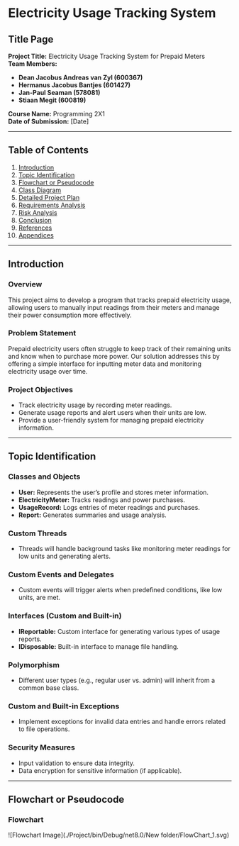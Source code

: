 # Electricity Usage Tracking System

## Title Page
**Project Title:** Electricity Usage Tracking System for Prepaid Meters  
**Team Members:** 
- **Dean Jacobus Andreas van Zyl (600367)**
- **Hermanus Jacobus Bantjes (601427)**
- **Jan-Paul Seaman (578081)**
- **Stiaan Megit (600819)**

**Course Name:** Programming 2X1  
**Date of Submission:** [Date]

---

## Table of Contents
1. [Introduction](#introduction)
2. [Topic Identification](#topic-identification)
3. [Flowchart or Pseudocode](#flowchart-or-pseudocode)
4. [Class Diagram](#class-diagram)
5. [Detailed Project Plan](#detailed-project-plan)
6. [Requirements Analysis](#requirements-analysis)
7. [Risk Analysis](#risk-analysis)
8. [Conclusion](#conclusion)
9. [References](#references)
10. [Appendices](#appendices)

---

## Introduction
### Overview
This project aims to develop a program that tracks prepaid electricity usage, allowing users to manually input readings from their meters and manage their power consumption more effectively.

### Problem Statement
Prepaid electricity users often struggle to keep track of their remaining units and know when to purchase more power. Our solution addresses this by offering a simple interface for inputting meter data and monitoring electricity usage over time.

### Project Objectives
- Track electricity usage by recording meter readings.
- Generate usage reports and alert users when their units are low.
- Provide a user-friendly system for managing prepaid electricity information.

---

## Topic Identification
### Classes and Objects
- **User:** Represents the user’s profile and stores meter information.
- **ElectricityMeter:** Tracks readings and power purchases.
- **UsageRecord:** Logs entries of meter readings and purchases.
- **Report:** Generates summaries and usage analysis.

### Custom Threads
- Threads will handle background tasks like monitoring meter readings for low units and generating alerts.

### Custom Events and Delegates
- Custom events will trigger alerts when predefined conditions, like low units, are met.

### Interfaces (Custom and Built-in)
- **IReportable:** Custom interface for generating various types of usage reports.
- **IDisposable:** Built-in interface to manage file handling.

### Polymorphism
- Different user types (e.g., regular user vs. admin) will inherit from a common base class.

### Custom and Built-in Exceptions
- Implement exceptions for invalid data entries and handle errors related to file operations.

### Security Measures
- Input validation to ensure data integrity.
- Data encryption for sensitive information (if applicable).

---

## Flowchart or Pseudocode
### Flowchart
![Flowchart Image](./Project/bin/Debug/net8.0/New folder/FlowChart_1.svg)
